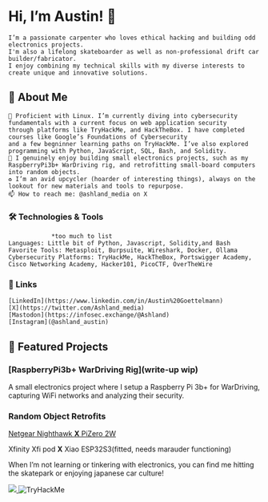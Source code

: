 # Hi, I’m Austin! 👋

    I’m a passionate carpenter who loves ethical hacking and building odd electronics projects. 
    I'm also a lifelong skateboarder as well as non-professional drift car builder/fabricator. 
    I enjoy combining my technical skills with my diverse interests to create unique and innovative solutions.
## **🚀 About Me**

    🌱 Proficient with Linux. I’m currently diving into cybersecurity fundamentals with a current focus on web application security
    through platforms like TryHackMe, and HackTheBox. I have completed courses like Google’s Foundations of Cybersecurity
    and a few begninner learning paths on TryHackMe. I’ve also explored programming with Python, JavaScript, SQL, Bash, and Solidity.
    🔧 I genuinely enjoy building small electronics projects, such as my RaspberryPi3b+ WarDriving rig, and retrofitting small-board computers into random objects.
    ♻️ I’m an avid upcycler (hoarder of interesting things), always on the lookout for new materials and tools to repurpose.
    📫 How to reach me: @ashland_media on X

### 🛠️ Technologies & Tools
                *too much to list
    Languages: Little bit of Python, Javascript, Solidity,and Bash
    Favorite Tools: Metasploit, Burpsuite, Wireshark, Docker, Ollama
    Cybersecurity Platforms: TryHackMe, HackTheBox, Portswigger Academy, Cisco Networking Academy, Hacker101, PicoCTF, OverTheWire

### 🔗 Links

    [LinkedIn](https://www.linkedin.com/in/Austin%20Goettelmann)
    [X](https://twitter.com/Ashland_media)
    [Mastodon](https://infosec.exchange/@Ashland)
    [Instagram](@ashland_austin)

## 📌 Featured Projects
### [RaspberryPi3b+ WarDriving Rig](write-up wip)

A small electronics project where I setup a Raspberry Pi 3b+ for WarDriving, capturing WiFi networks and analyzing their security.

### Random Object Retrofits
[Netgear Nighthawk **X** PiZero 2W](https://github.com/Ashland-jp/NetgearPiZero2W/tree/main/README.md)

Xfinity Xfi pod **X** Xiao ESP32S3(fitted, needs marauder functioning)

When I’m not learning or tinkering with electronics, you can find me hitting the skatepark or enjoying japanese car culture!

<a href="https://wigle.net">
<img border="0" src="https://wigle.net/bi/k1XMa_l2mdT+7sn2OV9J0w.png">
</a> <img src="https://tryhackme-badges.s3.amazonaws.com/AshlandS13.png" alt="TryHackMe">
 
